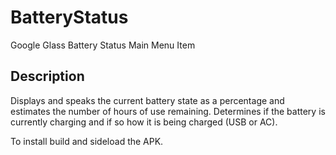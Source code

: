 # BatteryStatus 

Google Glass Battery Status Main Menu Item

## Description

Displays and speaks the current battery state as a percentage and estimates the number of hours of use remaining. Determines if the battery is currently charging and if so how it is being charged (USB or AC).

To install build and sideload the APK.